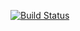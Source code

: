 [![Build Status](https://ci.consulo.io/job/consulo-spellchecker/badge/icon)](https://ci.consulo.io/job/consulo-spellchecker/)
